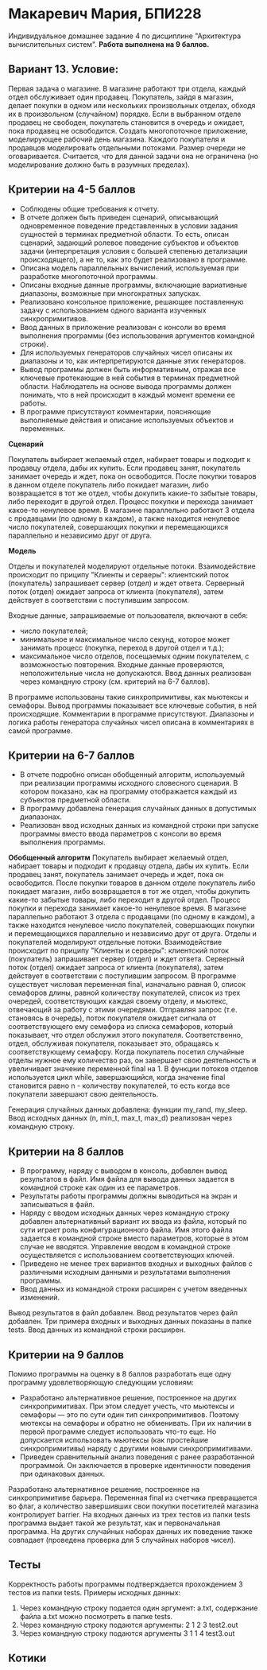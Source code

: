 # Макаревич Мария, БПИ228
Индивидуальное домашнее задание 4 по дисциплине "Архитектура вычислительных систем".
**Работа выполнена на 9 баллов.**
## Вариант 13. Условие:
Первая задача о магазине. В магазине работают три отдела, каждый отдел обслуживает один продавец. Покупатель, зайдя в магазин, делает покупки в одном или нескольких произвольных отделах, обходя их в произвольном (случайном) порядке. Если в выбранном отделе продавец не свободен, покупатель становится в очередь и ожидает, пока продавец не освободится. Создать многопоточное приложение, моделирующее рабочий день магазина. Каждого покупателя и продавцов моделировать отдельными потоками. Размер очереди не оговаривается. Считается, что для данной задачи она не ограничена (но моделирование должно быть в разумных пределах).
## Критерии на 4-5 баллов
- Соблюдены общие требования к отчету.
- В отчете должен быть приведен сценарий, описывающий одновременное поведение представленных в условии задания сущностей в терминах предметной области. То есть, описан сценарий, задающий ролевое поведение субъектов и объектов задачи (интерпретация условия с большей степенью детализации происходящего), а не то, как это будет реализовано в программе.
- Описана модель параллельных вычислений, используемая при разработке многопоточной программы.
- Описаны входные данные программы, включающие вариативные диапазоны, возможные при многократных запусках.
- Реализовано консольное приложение, решающее поставленную задачу с использованием одного варианта изученных синхропримитивов.
- Ввод данных в приложение реализован с консоли во время выполнения программы (без использования аргументов командной строки).
- Для используемых генераторов случайных чисел описаны их диапазоны и то, как интерпретируются данные этих генераторов.
- Вывод программы должен быть информативным, отражая все ключевые протекающие в ней события в терминах предметной области. Наблюдатель на основе вывода программы должен понимать, что в ней происходит в каждый момент времени ее работы.
- В программе присутствуют комментарии, поясняющие выполняемые действия и описание используемых объектов и переменных.

**Сценарий**

Покупатель выбирает желаемый отдел, набирает товары и подходит к продавцу отдела, дабы их купить. Если продавец занят, покупатель занимает очередь и ждет, пока он освободится. После покупки товаров в данном отделе покупатель либо покидает магазин, либо возвращается в тот же отдел, чтобы докупить какие-то забытые товары, либо переходит в другой отдел. Процесс покупки и перехода занимает какое-то ненулевое время. В магазине параллельно работают 3 отдела с продавцами (по одному в каждом), а также находится ненулевое число покупателей, совершающих покупки и перемещающихся параллельно и независимо друг от друга.

**Модель**

Отделы и покупателей моделируют отдельные потоки. Взаимодействие происходит по приципу "Клиенты и серверы": клиентский поток (покупатель) запрашивает сервер (отдел) и ждет ответа. Серверный поток (отдел) ожидает запроса от клиента (покупателя), затем действует в соответствии с поступившим запросом.

Входные данные, запрашиваемые от пользователя, включают в себя:
- число покупателей;
- минимальное и максимальное число секунд, которое может занимать процесс (покупка, переход в другой отдел и т.д.);
- максимальное число отделов, посещаемых одним покупателем, с возможностью повторения.
Входные данные проверяются, неположительные числа не допускаются. Ввод данных реализован через командную строку (см. критерий на 6-7 баллов).

В программе использованы такие синхропримитивы, как мьютексы и семафоры. Вывод программы показывает все ключевые события, в ней происходящие. Комментарии в программе присутствуют. Диапазоны и логика работы генератора случайных чисел описана в комментариях в самой программе.

## Критерии на 6-7 баллов
- В отчете подробно описан обобщенный алгоритм, используемый при реализации программы исходного словесного сценария. В котором показано, как на программу отображается каждый из субъектов предметной области.
- В программу добавлена генерация случайных данных в допустимых диапазонах.
- Реализован ввод исходных данных из командной строки при запуске программы вместо ввода параметров с консоли во время выполнения программы.

**Обобщенный алгоритм**
Покупатель выбирает желаемый отдел, набирает товары и подходит к продавцу отдела, дабы их купить. Если продавец занят, покупатель занимает очередь и ждет, пока он освободится. После покупки товаров в данном отделе покупатель либо покидает магазин, либо возвращается в тот же отдел, чтобы докупить какие-то забытые товары, либо переходит в другой отдел. Процесс покупки и перехода занимает какое-то ненулевое время. В магазине параллельно работают 3 отдела с продавцами (по одному в каждом), а также находится ненулевое число покупателей, совершающих покупки и перемещающихся параллельно и независимо друг от друга. Отделы и покупателей моделируют отдельные потоки. Взаимодействие происходит по приципу "Клиенты и серверы": клиентский поток (покупатель) запрашивает сервер (отдел) и ждет ответа. Серверный поток (отдел) ожидает запроса от клиента (покупателя), затем действует в соответствии с поступившим запросом. 
В программе существует числовая переменная final, изначально равная 0, список семафоров длины, равной количеству покупателей, список из трех очередей, соответствующих каждая своему отделу, и мьютекс, отвечающий за работу с этими очередями. Отправляя запрос (т.е. становясь в очередь), поток покупателя ожидает сигнала от соответствующего ему семафора из списка семафоров, который показывает, что отдел обслужил этого покупателя. Соответственно, отдел, обслуживая покупателя, показывает это, обращаясь к соответствующему семафору. Когда покупатель посетил случайные отделы нужное ему количество раз, он завершает свою деятельность и увеличивает значение переменной final на 1. В функции потоков отделов используется цикл while, завершающийся, когда значение final становится равно n - количеству покупателей, то есть когда все покупатели завершают свою деятельность.

Генерация случайных данных добавлена: функции my_rand, my_sleep. Ввод исходных данных (n, min_t, max_t, max_d) реализован через командную строку.

## Критерии на 8 баллов
- В программу, наряду с выводом в консоль, добавлен вывод результатов в файл. Имя файла для вывода данных задается в командной строке как один из ее параметров.
- Результаты работы программы должны выводиться на экран и записываться в файл.
- Наряду с вводом исходных данных через командную строку добавлен альтернативный вариант их ввода из файла, который по сути играет роль конфигурационного файла. Имя этого файла задается в командной строке вместо параметров, которые в этом случае не вводятся. Управление вводом в командной строке осуществляется с использованием соответствующих ключей.
- Приведено не менее трех вариантов входных и выходных файлов с различными исходным данными и результатами выполнения программы.
- Ввод данных из командной строки расширен с учетом введенных изменений.

Вывод результатов в файл добавлен. Ввод результатов через файл добавлен. Три примера входных и выходных данных показаны в папке tests. Ввод данных из командной строки расширен.

## Критерии на 9 баллов
Помимо программы на оценку в 8 баллов разработать еще одну программу удовлетворяющую следующим условиям:
- Разработано альтернативное решение, построенное на других синхропримитивах. При этом следует учесть, что мьютексы и семафоры — это по сути один тип синхропримитивов. Поэтому мютексы на семафоры и обратно не обменивать. При их наличии в первой программе следует использовать что-то еще. Но допускается использовать мьютексы (как простейшие синхропримитивы) наряду с другими новыми синхропримитивами.
- Приведен сравнительный анализ поведения с ранее разработанной программой. Он заключается в проверке идентичности поведения при одинаковых данных.

Разработано альтернативное решение, построенное на синхропримитиве барьера. Переменная final из счетчика превращается во флаг, а количество завершивших свои покупки посетителей магазина контролирует barrier.
На входных данных из трех тестов из папки tests программа выдает такой же результат, как и первоначальная программа. На других случайных наборах данных их поведение также совпадает (проведена проверка для 5 случайных наборов чисел).

## Тесты
Корректность работы программы подтверждается прохождением 3 тестов из папки tests.
Примеры исходных данных:
1. Через командную строку подается один аргумент: a.txt, содержание файла a.txt можно посмотреть в папке tests.
2. Через командную строку подаются аргументы: 2 1 2 3 test2.out
3. Через командную строку подаются аргументы 3 1 1 4 test3.out

## Котики
